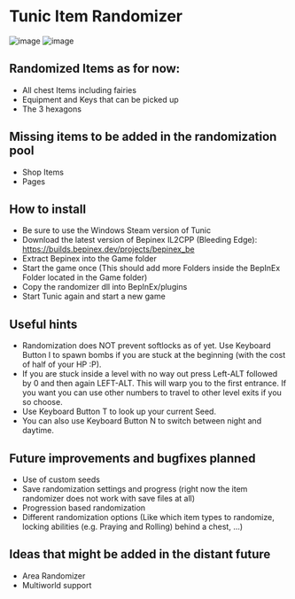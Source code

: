 # Tunic Item Randomizer
![image](https://user-images.githubusercontent.com/11662770/170832618-30b5e7e6-213a-4464-8fbe-bd7ca397a414.png)
![image](https://user-images.githubusercontent.com/11662770/170832683-2b7c7018-980d-463a-bd83-536c5f9bcb8d.png)

## Randomized Items as for now:
- All chest Items including fairies
- Equipment and Keys that can be picked up
- The 3 hexagons

## Missing items to be added in the randomization pool
- Shop Items
- Pages

## How to install
- Be sure to use the Windows Steam version of Tunic
- Download the latest version of Bepinex IL2CPP (Bleeding Edge): https://builds.bepinex.dev/projects/bepinex_be
- Extract Bepinex into the Game folder
- Start the game once (This should add more Folders inside the BepInEx Folder located in the Game folder)
- Copy the randomizer dll into BepInEx/plugins
- Start Tunic again and start a new game

## Useful hints
- Randomization does NOT prevent softlocks as of yet. Use Keyboard Button I to spawn bombs if you are stuck at the beginning (with the cost of half of your HP :P).
- If you are stuck inside a level with no way out press Left-ALT followed by 0 and then again LEFT-ALT. This will warp you to the first entrance. If you want you can use other numbers to travel to other level exits if you so choose.
- Use Keyboard Button T to look up your current Seed.
- You can also use Keyboard Button N to switch between night and daytime.

## Future improvements and bugfixes planned
- Use of custom seeds
- Save randomization settings and progress (right now the item randomizer does not work with save files at all)
- Progression based randomization
- Different randomization options (Like which item types to randomize, locking abilities (e.g. Praying and Rolling) behind a chest, ...)

## Ideas that might be added in the distant future
- Area Randomizer
- Multiworld support
